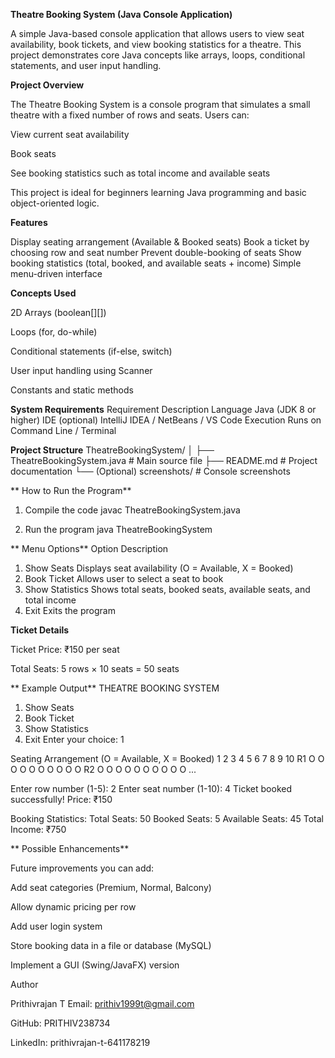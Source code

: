 **Theatre Booking System (Java Console Application)**

A simple Java-based console application that allows users to view seat availability, book tickets, and view booking statistics for a theatre.
This project demonstrates core Java concepts like arrays, loops, conditional statements, and user input handling.

**Project Overview**

The Theatre Booking System is a console program that simulates a small theatre with a fixed number of rows and seats.
Users can:

View current seat availability

Book seats

See booking statistics such as total income and available seats

This project is ideal for beginners learning Java programming and basic object-oriented logic.

**Features**

Display seating arrangement (Available & Booked seats)
Book a ticket by choosing row and seat number
Prevent double-booking of seats
Show booking statistics (total, booked, and available seats + income)
Simple menu-driven interface

**Concepts Used**

2D Arrays (boolean[][])

Loops (for, do-while)

Conditional statements (if-else, switch)

User input handling using Scanner

Constants and static methods

**System Requirements**
Requirement	Description
Language	Java (JDK 8 or higher)
IDE (optional)	IntelliJ IDEA / NetBeans / VS Code
Execution	Runs on Command Line / Terminal

**Project Structure**
TheatreBookingSystem/
│
├── TheatreBookingSystem.java   # Main source file
├── README.md                   # Project documentation
└── (Optional) screenshots/     # Console screenshots

** How to Run the Program**
1. Compile the code
javac TheatreBookingSystem.java

2. Run the program
java TheatreBookingSystem

** Menu Options**
Option	Description
1. Show Seats	Displays seat availability (O = Available, X = Booked)
2. Book Ticket	Allows user to select a seat to book
3. Show Statistics	Shows total seats, booked seats, available seats, and total income
4. Exit	Exits the program
 
 **Ticket Details**

Ticket Price: ₹150 per seat

Total Seats: 5 rows × 10 seats = 50 seats

** Example Output**
THEATRE BOOKING SYSTEM
1. Show Seats
2. Book Ticket
3. Show Statistics
4. Exit
Enter your choice: 1

Seating Arrangement (O = Available, X = Booked)
    1  2  3  4  5  6  7  8  9 10
R1  O  O  O  O  O  O  O  O  O  O
R2  O  O  O  O  O  O  O  O  O  O
...

Enter row number (1-5): 2
Enter seat number (1-10): 4
Ticket booked successfully! Price: ₹150

Booking Statistics:
Total Seats: 50
Booked Seats: 5
Available Seats: 45
Total Income: ₹750

** Possible Enhancements**

 Future improvements you can add:

Add seat categories (Premium, Normal, Balcony)

Allow dynamic pricing per row

Add user login system

Store booking data in a file or database (MySQL)

Implement a GUI (Swing/JavaFX) version

 Author

Prithivrajan T
 Email: prithiv1999t@gmail.com

 GitHub: PRITHIV238734

 LinkedIn: prithivrajan-t-641178219

